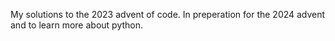 My solutions to the 2023 advent of code. In preperation for the 2024 advent and to learn more about python.
